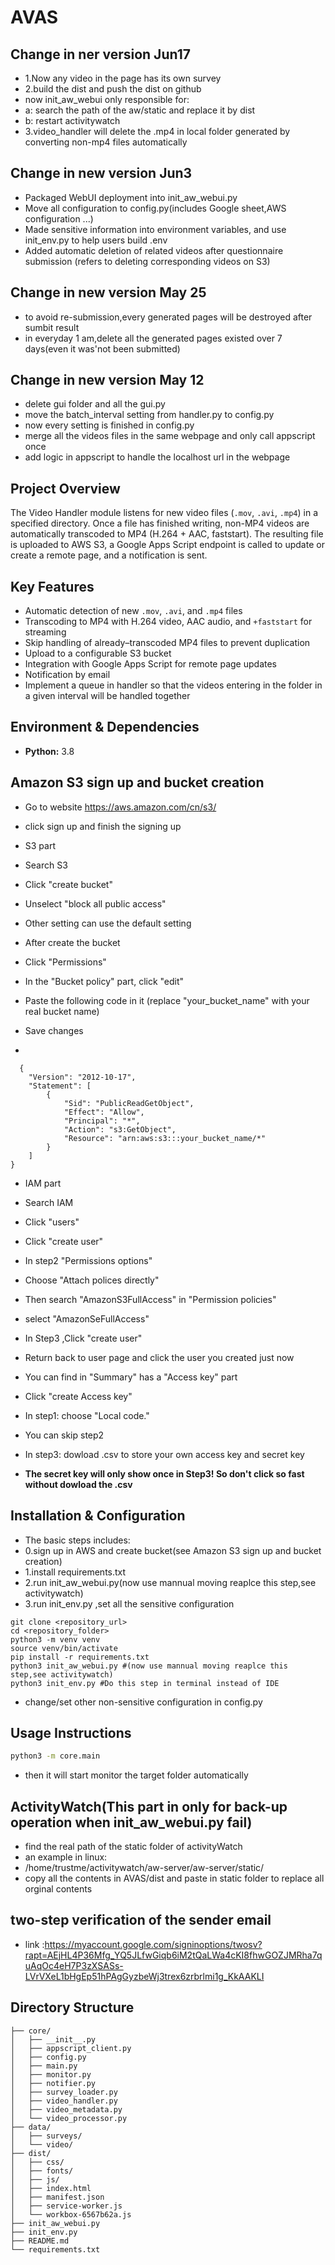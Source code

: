 # AVAS

## Change in ner version Jun17
- 1.Now any video in the page has its own survey
- 2.build the dist and push the dist on github 
- now init_aw_webui only responsible for:
- a: search the path of the aw/static and replace it by dist
- b: restart activitywatch
- 3.video_handler will delete the .mp4 in local folder generated by converting non-mp4 files automatically

## Change in new version Jun3
- Packaged WebUI deployment into init_aw_webui.py
- Move all configuration to config.py(includes Google sheet,AWS configuration ...)
- Made sensitive information into environment variables, and use init_env.py to help users build .env
- Added automatic deletion of related videos after questionnaire submission (refers to deleting corresponding videos on S3)

## Change in new version May 25
- to avoid re-submission,every generated pages will be destroyed after sumbit result
- in everyday 1 am,delete all the generated pages existed over 7 days(even it was'not been submitted)

## Change in new version May 12
- delete gui folder and all the gui.py
- move the batch_interval setting from handler.py to config.py
- now every setting is finished in config.py
- merge all the videos files in the same webpage and only call appscript once
- add logic in appscript to handle the localhost url in the webpage

## Project Overview
The Video Handler module listens for new video files (`.mov`, `.avi`, `.mp4`) in a specified directory. Once a file has finished writing, non-MP4 videos are automatically transcoded to MP4 (H.264 + AAC, faststart). The resulting file is uploaded to AWS S3, a Google Apps Script endpoint is called to update or create a remote page, and a notification is sent. 

## Key Features
- Automatic detection of new `.mov`, `.avi`, and `.mp4` files  
- Transcoding to MP4 with H.264 video, AAC audio, and `+faststart` for streaming  
- Skip handling of already–transcoded MP4 files to prevent duplication  
- Upload to a configurable S3 bucket  
- Integration with Google Apps Script for remote page updates  
- Notification by email
- Implement a queue in handler so that the videos entering in the folder in a given interval will be handled together

## Environment & Dependencies
- **Python:** 3.8  

## Amazon S3 sign up and bucket creation
- Go to website https://aws.amazon.com/cn/s3/
- click sign up and finish the signing up

- S3 part
- Search S3
- Click "create bucket"
- Unselect "block all public access"
- Other setting can use the default setting
- After create the bucket
- Click "Permissions"
- In the "Bucket policy" part, click "edit"
- Paste the following code in it (replace "your_bucket_name" with your real bucket name)
- Save changes
- 
```
  {
    "Version": "2012-10-17",
    "Statement": [
        {
            "Sid": "PublicReadGetObject",
            "Effect": "Allow",
            "Principal": "*",
            "Action": "s3:GetObject",
            "Resource": "arn:aws:s3:::your_bucket_name/*"
        }
    ]
}
```
- IAM part
- Search IAM
- Click "users"
- Click "create user"
- In step2 "Permissions options"
- Choose "Attach polices directly"
- Then search "AmazonS3FullAccess" in "Permission policies"
- select "AmazonSeFullAccess"
- In Step3 ,Click "create user"

- Return back to user page and click the user you created just now
- You can find in "Summary" has a "Access key" part
- Click "create Access key"
- In step1: choose "Local code."
- You can skip step2
- In step3: dowload .csv to store your own access key and secret key
- **The secret key will only show once in Step3! So don't click so fast without dowload the .csv**

## Installation & Configuration
- The basic steps includes:
- 0.sign up in AWS and create bucket(see Amazon S3 sign up and bucket creation)
- 1.install requirements.txt
- 2.run init_aw_webui.py(now use mannual moving reaplce this step,see activitywatch)
- 3.run init_env.py ,set all the sensitive configuration

```
git clone <repository_url>
cd <repository_folder>
python3 -m venv venv
source venv/bin/activate
pip install -r requirements.txt
python3 init_aw_webui.py #(now use mannual moving reaplce this step,see activitywatch)
python3 init_env.py #Do this step in terminal instead of IDE
```
- change/set other non-sensitive configuration in config.py

## Usage Instructions
```bash
python3 -m core.main
```
- then it will start monitor the target folder automatically
 
## ActivityWatch(This part in only for back-up operation when init_aw_webui.py fail)
- find the real path of the static folder of activityWatch
- an example in linux:
- /home/trustme/activitywatch/aw-server/aw-server/static/
- copy all the contents in AVAS/dist and paste in static folder to replace all orginal contents

## two-step verification of the sender email
- link :https://myaccount.google.com/signinoptions/twosv?rapt=AEjHL4P36Mfg_YQ5JLfwGiqb6iM2tQaLWa4cKI8fhwGOZJMRha7quAqOc4eH7P3zXSASs-LVrVXeL1bHgEp51hPAgGyzbeWj3trex6zrbrlmi1g_KkAAKLI


## Directory Structure
```text
├── core/
│   ├── __init__.py
│   ├── appscript_client.py
│   ├── config.py
│   ├── main.py
│   ├── monitor.py
│   ├── notifier.py
│   ├── survey_loader.py
│   ├── video_handler.py
│   ├── video_metadata.py
│   └── video_processor.py
├── data/
│   ├── surveys/
│   └── video/
├── dist/
│   ├── css/
│   ├── fonts/
│   ├── js/
│   ├── index.html
│   ├── manifest.json
│   ├── service-worker.js
│   └── workbox-6567b62a.js
├── init_aw_webui.py
├── init_env.py
├── README.md
└── requirements.txt
```




